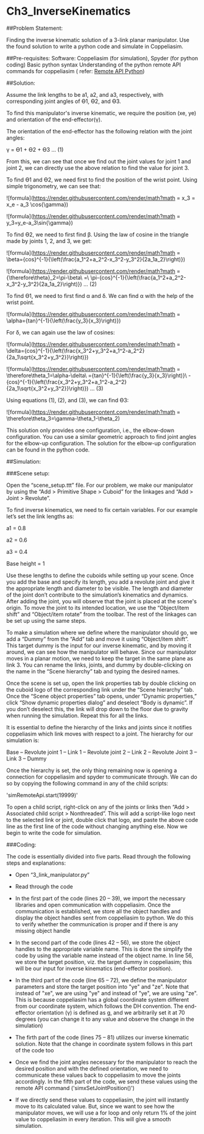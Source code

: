 # Ch3_InverseKinematics

##Problem Statement:

Finding the inverse kinematic solution of a 3-link planar manipulator. Use the found solution to write a python code and simulate in Coppeliasim.

##Pre-requisites:
	Software: Coppeliasim (for simulation), Spyder (for python coding)
	Basic python syntax
	Understanding of the python remote API commands for coppeliasim ( refer: [Remote API Python](https://www.coppeliarobotics.com/helpFiles/en/remoteApiFunctionsPython.htm))

##Solution:

 
Assume the link lengths to be a1, a2, and a3, respectively, with corresponding joint angles of ϴ1, ϴ2, and ϴ3.

To find this manipulator's inverse kinematic, we require the position (xe, ye) and orientation of the end-effector(γ).

The orientation of the end-effector has the following relation with the joint angles:

γ = ϴ1 + ϴ2 + ϴ3 ... (1)

From this, we can see that once we find out the joint values for joint 1 and joint 2, we can directly use the above relation to find the value for joint 3.

To find ϴ1 and ϴ2, we need first to find the position of the wrist point. Using simple trigonometry, we can see that:

![formula](https://render.githubusercontent.com/render/math?math = x_3 = x_e - a_3 \cos{\gamma})

![formula](https://render.githubusercontent.com/render/math?math = y_3=y_e-a_3\sin{\gamma})

To find ϴ2, we need to first find β. Using the law of cosine in the triangle made by joints 1, 2, and 3, we get:

![formula](https://render.githubusercontent.com/render/math?math = \beta={cos}^{-1}{\left(\frac{a_1^2+a_2^2-x_3^2-y_3^2}{2a_1a_2}\right)})

![formula](https://render.githubusercontent.com/render/math?math ={\therefore\theta}_2=\pi-\beta\ =\ \pi-{cos}^{-1}{\left(\frac{a_1^2+a_2^2-x_3^2-y_3^2}{2a_1a_2}\right)}) ... (2)

To find ϴ1, we need to first find α and δ. We can find α with the help of the wrist point.

![formula](https://render.githubusercontent.com/render/math?math = \alpha={tan}^{-1}{\left(\frac{y_3}{x_3}\right)})

For δ, we can again use the law of cosines:

![formula](https://render.githubusercontent.com/render/math?math = \delta={cos}^{-1}{\left(\frac{x_3^2+y_3^2+a_1^2-a_2^2}{2a_1\sqrt{x_3^2+y_3^2}}\right)})

![formula](https://render.githubusercontent.com/render/math?math = \therefore\theta_1=\alpha-\delta\ ={tan}^{-1}{\left(\frac{y_3}{x_3}\right)}\ -{cos}^{-1}{\left(\frac{x_3^2+y_3^2+a_1^2-a_2^2}{2a_1\sqrt{x_3^2+y_3^2}}\right)}) ... (3)

Using equations (1), (2), and (3), we can find ϴ3:

![formula](https://render.githubusercontent.com/render/math?math = \therefore\theta_3=\gamma-\theta_1-\theta_2)

This solution only provides one configuration, i.e., the elbow-down configuration. You can use a similar geometric approach to find joint angles for the elbow-up configuration. The solution for the elbow-up configuration can be found in the python code. 

##Simulation:

###Scene setup:

Open the “scene_setup.ttt” file. For our problem, we make our manipulator by using the “Add > Primitive Shape > Cuboid” for the linkages and “Add > Joint > Revolute”. 
 		 
To find inverse kinematics, we need to fix certain variables. For our example let’s set the link lengths as:

a1 = 0.8

a2 = 0.6

a3 = 0.4

Base height = 1

Use these lengths to define the cuboids while setting up your scene. Once you add the base and specify its length, you add a revolute joint and give it the appropriate length and diameter to be visible. The length and diameter of the joint don’t contribute to the simulation’s kinematics and dynamics. After adding the joint, you will observe that the joint is placed at the scene's origin. To move the joint to its intended location, we use the “Object/item shift” and “Object/item rotate” from the toolbar. The rest of the linkages can be set up using the same steps.

To make a simulation where we define where the manipulator should go, we add a “Dummy” from the “Add” tab and move it using “Object/item shift”. This target dummy is the input for our inverse kinematic, and by moving it around, we can see how the manipulator will behave. Since our manipulator moves in a planar motion, we need to keep the target in the same plane as link 3. You can rename the links, joints, and dummy by double-clicking on the name in the “Scene hierarchy” tab and typing the desired names.

Once the scene is set up, open the link properties tab by double clicking on the cuboid logo of the corresponding link under the “Scene hierarchy” tab. Once the “Scene object properties” tab opens, under “Dynamic properties,” click “Show dynamic properties dialog” and deselect “Body is dynamic”. If you don’t deselect this, the link will drop down to the floor due to gravity when running the simulation. Repeat this for all the links.

It is essential to define the hierarchy of the links and joints since it notifies coppeliasim which link moves with respect to a joint. The hierarchy for our simulation is:

Base – Revolute joint 1 – Link 1 – Revolute joint 2 – Link 2 – Revolute Joint 3 – Link 3 – Dummy

Once the hierarchy is set, the only thing remaining now is opening a connection for coppeliasim and spyder to communicate through. We can do so by copying the following command in any of the child scripts:

'simRemoteApi.start(19999)'

To open a child script, right-click on any of the joints or links then “Add > Associated child script > Nonthreaded”. This will add a script-like logo next to the selected link or joint, double click that logo, and paste the above code line as the first line of the code without changing anything else. Now we begin to write the code for simulation.

###Coding:

The code is essentially divided into five parts. Read through the following steps and explanations:

- Open “3_link_manipulator.py”

- Read through the code

- In the first part of the code (lines 20 – 39), we import the necessary libraries and open communication with coppeliasim. Once the communication is established, we store all the object handles and display the object handles sent from coppeliasim to python. We do this to verify whether the communication is proper and if there is any missing object handle

- In the second part of the code (lines 42 – 56), we store the object handles to the appropriate variable name. This is done the simplify the code by using the variable name instead of the object name. In line 56, we store the target position, viz. the target dummy in coppeliasim; this will be our input for inverse kinematics (end-effector position).

- In the third part of the code (line 65 – 72), we define the manipulator parameters and store the target position into "ye" and "ze". Note that instead of "xe", we are using "ye" and instead of "ye", we are using "ze". This is because coppeliasim has a global coordinate system different from our coordinate system, which follows the DH convention. The end-effector orientation (γ) is defined as g, and we arbitrarily set it at 70 degrees (you can change it to any value and observe the change in the simulation)

- The firth part of the code (lines 75 – 81) utilizes our inverse kinematic solution. Note that the change in coordinate system follows in this part of the code too

- Once we find the joint angles necessary for the manipulator to reach the desired position and with the defined orientation, we need to communicate these values back to coppeliasim to move the joints accordingly. In the fifth part of the code, we send these values using the remote API command ('simxSetJointPosition()')

- If we directly send these values to coppeliasim, the joint will instantly move to its calculated value. But, since we want to see how the manipulator moves, we will use a for loop and only return 1% of the joint value to coppeliasim in every iteration. This will give a smooth simulation.

